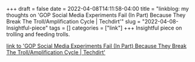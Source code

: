 +++draft = falsedate = 2022-04-08T14:11:58-04:00title = "linkblog: my thoughts on 'GOP Social Media Experiments Fail (In Part) Because They Break The Troll/Amplification Cycle | Techdirt'"slug = "2022-04-08-Insightful-piece"tags = []categories = ["link"]+++Insightful piece on trolling and feeding trolls. [link to 'GOP Social Media Experiments Fail (In Part) Because They Break The Troll/Amplification Cycle | Techdirt'](https://www.techdirt.com/2022/04/08/gop-social-media-experiments-fail-in-part-because-they-break-the-troll-amplification-cycle/)